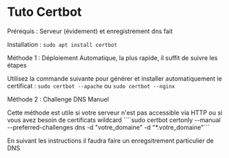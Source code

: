 # Tuto Certbot

Prérequis : Serveur (évidement) et enregistrement dns fait 

Installation : 
```sudo apt install certbot```


Méthode 1 : Déploiement Automatique, la plus rapide, il suffit de suivre les étapes 

Utilisez la commande suivante pour générer et installer automatiquement le certificat :
   ```sudo certbot --apache```
   ou 
   ```sudo certbot --nginx```

Méthode 2 : Challenge DNS Manuel

Cette méthode est utile si votre serveur n'est pas accessible via HTTP ou si vous avez besoin de certificats wildcard
````sudo certbot certonly --manual --preferred-challenges dns -d "votre_domaine" -d "*.votre_domaine"```

En suivant les instructions il faudra faire un enregsitrement particulier de DNS 